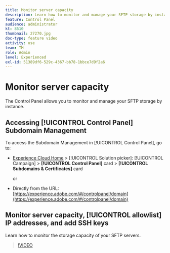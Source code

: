 ```yaml
---
title: Monitor server capacity
description: Learn how to monitor and manage your SFTP storage by instance and add IP addresses to allowlists.
feature: Control Panel
audience: administrator
kt: 8510
thumbnail: 27270.jpg
doc-type: feature video
activity: use
team: TM
role: Admin
level: Experienced
exl-id: 51389df6-529c-4367-bb78-1bbce7d9f2a6
---
```

# Monitor server capacity

The Control Panel allows you to monitor and manage your SFTP storage by instance.

## Accessing [!UICONTROL Control Panel] Subdomain Management

To access the Subdomain Management in [!UICONTROL Control Panel], go to:

* [Experience Cloud Home](https://experience.adobe.com/#/home) > [!UICONTROL Solution picker]: [!UICONTROL Campaign] > **[!UICONTROL Control Panel]** card > **[!UICONTROL Subdomains & Certificates]** card
  
  or
* Directly from the URL: [https://experience.adobe.com/#/controlpanel/domain](https://experience.adobe.com/#/controlpanel/domain)

## Monitor server capacity, [!UICONTROL allowlist] IP addresses, and add SSH keys

Learn how to monitor the storage capacity of your SFTP servers.

>[!VIDEO](https://video.tv.adobe.com/v/27270?quality=12)
